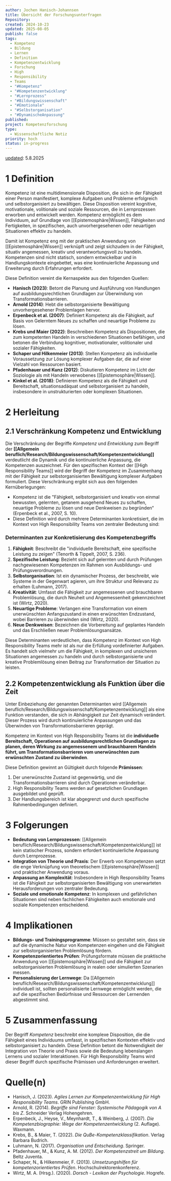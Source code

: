 ```yaml
---
author: Jochen Hanisch-Johannsen
title: Übersicht der Forschungsunterfragen
Repository: 
created: 2024-10-23
updated: 2025-08-05
publish: false
tags:
  - Kompetenz
  - Bildung
  - Lernen
  - Definition
  - Kompetenzentwicklung
  - Forschung
  - High
  - Responsibility
  - Teams
  - "#Kompetenz"
  - "#Kompetenzentwicklung"
  - "#Lernprozess"
  - "#Bildungswissenschaft"
  - "#Emotionale"
  - "#Selbstorganisation"
  - "#DynamischeAnpassung"
published: 
project: Kompetenzforschung
type:
  - Wissenschaftliche Notiz
priority: hoch
status: in-progress
---
```


[updated](https://git.jochen-hanisch.de/jochen-hanisch/research): 5.8.2025

# 1 Definition

Kompetenz ist eine multidimensionale Disposition, die sich in der Fähigkeit einer Person manifestiert, komplexe Aufgaben und Probleme erfolgreich und selbstorganisiert zu bewältigen. Diese Disposition vereint kognitive, motivationale, volitionale und soziale Ressourcen, die in Lernprozessen erworben und entwickelt werden. Kompetenz ermöglicht es dem Individuum, auf Grundlage von [[Epistemosphäre|Wissen]], Fähigkeiten und Fertigkeiten, in spezifischen, auch unvorhergesehenen oder neuartigen Situationen effektiv zu handeln. 

Damit ist Kompetenz eng mit der praktischen Anwendung von [[Epistemosphäre|Wissen]] verknüpft und zeigt sichzudem  in der Fähigkeit, situativ angemessen, kreativ und verantwortungsvoll zu handeln. Kompetenzen sind nicht statisch, sondern entwickelbar und in Handlungskontexte eingebettet, was eine kontinuierliche Anpassung und Erweiterung durch Erfahrungen erfordert.

Diese Definition vereint die Kernaspekte aus den folgenden Quellen:

- **Hanisch (2023)**: Betont die Planung und Ausführung von Handlungen auf ausbildungsrechtlichen Grundlagen zur Überwindung von Transformationsbarrieren.
- **Arnold (2014)**: Hebt die selbstorganisierte Bewältigung unvorhergesehener Problemlagen hervor.
- **Erpenbeck et al. (2007)**: Definiert Kompetenz als die Fähigkeit, auf Basis von Gelerntem Neues zu schaffen und neuartige Probleme zu lösen.
- **Krebs und Maier (2022)**: Beschreiben Kompetenz als Dispositionen, die zum kompetenten Handeln in verschiedenen Situationen befähigen, und betonen die Verbindung kognitiver, motivationaler, volitionaler und sozialer Fähigkeiten.
- **Schaper und Hilkenmeier (2013)**: Stellen Kompetenz als individuelle Voraussetzung zur Lösung komplexer Aufgaben dar, die auf einer Vielzahl von Ressourcen basiert.
- **Pfadenhauer und Kunz (2012)**: Diskutieren Kompetenz im Licht der Soziologie als mit Handeln verwobenes [[Epistemosphäre|Wissen]].
- **Kinkel et al. (2018)**: Definieren Kompetenz als die Fähigkeit und Bereitschaft, situationsadäquat und selbstorganisiert zu handeln, insbesondere in unstrukturierten oder komplexen Situationen.

# 2 Herleitung

## 2.1 Verschränkung Kompetenz und Entwicklung

Die Verschränkung der Begriffe *Kompetenz* und *Entwicklung* zum Begriff der **[[Allgemein beruflich/Research/Bildungswissenschaft/Kompetenzentwicklung]]** verdeutlicht die Dynamik und die kontinuierliche Anpassung, die Kompetenzen auszeichnet. Für den spezifischen Kontext der [[High Responsibility Teams]] wird der Begriff der Kompetenz im Zusammenhang mit der Fähigkeit zur selbstorganisierten Bewältigung komplexer Aufgaben formuliert. Diese Verschränkung ergibt sich aus den folgenden Kernüberlegungen:

- Kompetenz ist die "Fähigkeit, selbstorganisiert und kreativ von einmal bewussten, gelernten, getanem ausgehend Neues zu schaffen, neuartige Probleme zu lösen und neue Denkweisen zu begründen“ (Erpenbeck et al., 2007, S. 10).
- Diese Definition wird durch mehrere Determinanten konkretisiert, die im Kontext von High Responsibility Teams von zentraler Bedeutung sind:

### Determinanten zur Konkretisierung des Kompetenzbegriffs

1. **Fähigkeit**: Beschreibt die "individuelle Bereitschaft, eine spezifische Leistung zu zeigen" (Tenorth & Tippelt, 2007, S. 236).
2. **Spezifische Leistung**: Bezieht sich auf gelernten und durch Prüfungen nachgewiesenen Kompetenzen im Rahmen von Ausbildungs- und Prüfungsverordnungen.
3. **Selbstorganisation**: Ist ein dynamischer Prozess, der beschreibt, wie Systeme in der Gegenwart agieren, um ihre Struktur und Relevanz zu erhalten (Luhmann, 2017).
4. **Kreativität**: Umfasst die Fähigkeit zur angemessenen und brauchbaren Problemlösung, die durch Neuheit und Angemessenheit gekennzeichnet ist (Wirtz, 2020).
5. **Neuartige Probleme**: Verlangen eine Transformation von einem unerwünschten Anfangszustand in einen erwünschten Endzustand, wobei Barrieren zu überwinden sind (Wirtz, 2020).
6. **Neue Denkweisen**: Bezeichnen die Vorbereitung auf geplantes Handeln und das Erschließen neuer Problemlösungsansätze.

Diese Determinanten verdeutlichen, dass Kompetenz im Kontext von High Responsibility Teams mehr ist als nur die Erfüllung vordefinierter Aufgaben. Es handelt sich vielmehr um die Fähigkeit, in komplexen und unsicheren Situationen angemessen zu handeln und durch selbstorganisierte und kreative Problemlösung einen Beitrag zur Transformation der Situation zu leisten.

## 2.2 Kompetenzentwicklung als Funktion über die Zeit

Unter Einbeziehung der genannten Determinanten wird [[Allgemein beruflich/Research/Bildungswissenschaft/Kompetenzentwicklung]] als eine Funktion verstanden, die sich in Abhängigkeit zur Zeit dynamisch verändert. Dieser Prozess wird durch kontinuierliche Anpassungen und das Überwinden von Transformationsbarrieren geprägt.

Kompetenz im Kontext von High Responsibility Teams ist die **individuelle Bereitschaft, Operationen auf ausbildungsrechtlichen Grundlagen zu planen, deren Wirkung zu angemessenem und brauchbarem Handeln führt, um Transformationsbarrieren vom unerwünschten zum erwünschten Zustand zu überwinden**.

Diese Definition gewinnt an Gültigkeit durch folgende **Prämissen**:

1. Der unerwünschte Zustand ist gegenwärtig, und die Transformationsbarrieren sind durch Operationen veränderbar.
2. High Responsibility Teams werden auf gesetzlichen Grundlagen ausgebildet und geprüft.
3. Der Handlungsbereich ist klar abgegrenzt und durch spezifische Rahmenbedingungen definiert.

# 3 Folgerungen

- **Bedeutung von Lernprozessen**: [[Allgemein beruflich/Research/Bildungswissenschaft/Kompetenzentwicklung]] ist kein statischer Prozess, sondern erfordert kontinuierliche Anpassung durch Lernprozesse.
- **Integration von Theorie und Praxis**: Der Erwerb von Kompetenzen setzt die enge Verknüpfung von theoretischem [[Epistemosphäre|Wissen]] und praktischer Anwendung voraus.
- **Anpassung an Komplexität**: Insbesondere in High Responsibility Teams ist die Fähigkeit zur selbstorganisierten Bewältigung von unerwarteten Herausforderungen von zentraler Bedeutung.
- **Soziale und emotionale Kompetenz**: In komplexen und gefährlichen Situationen sind neben fachlichen Fähigkeiten auch emotionale und soziale Kompetenzen entscheidend.

# 4 Implikationen

- **Bildungs- und Trainingsprogramme**: Müssen so gestaltet sein, dass sie auf die dynamische Natur von Kompetenzen eingehen und die Fähigkeit zur selbstorganisierten Problemlösung fördern.
- **Kompetenzorientiertes Prüfen**: Prüfungsformate müssen die praktische Anwendung von [[Epistemosphäre|Wissen]] und die Fähigkeit zur selbstorganisierten Problemlösung in realen oder simulierten Szenarien messen.
- **Personalisierung der Lernwege**: Da [[Allgemein beruflich/Research/Bildungswissenschaft/Kompetenzentwicklung]] individuell ist, sollten personalisierte Lernwege ermöglicht werden, die auf die spezifischen Bedürfnisse und Ressourcen der Lernenden abgestimmt sind.

# 5 Zusammenfassung

Der Begriff *Kompetenz* beschreibt eine komplexe Disposition, die die Fähigkeit eines Individuums umfasst, in spezifischen Kontexten effektiv und selbstorganisiert zu handeln. Diese Definition betont die Notwendigkeit der Integration von Theorie und Praxis sowie die Bedeutung lebenslangen Lernens und sozialer Interaktionen. Für High Responsibility Teams wird dieser Begriff durch spezifische Prämissen und Anforderungen erweitert.

# Quelle(n)

- Hanisch, J. (2023). *Agiles Lernen zur Kompetenzentwicklung für High Responsibility Teams*. GRIN Publishing GmbH.
- Arnold, R. (2014). *Begriffe sind Fenster: Systemische Pädagogik von A bis Z*. Schneider Verlag Hohengehren.
- Erpenbeck, J., Heyse, V., Meynhardt, T., & Weinberg, J. (2007). *Die Kompetenzbiographie: Wege der Kompetenzentwicklung* (2. Auflage). Waxmann.
- Krebs, B., & Maier, T. (2022). *Die QuBe-Kompetenzklassifikation*. Verlag Barbara Budrich.
- Luhmann, N. (2017). *Organisation und Entscheidung*. Springer.
- Pfadenhauer, M., & Kunz, A. M. (2012). *Der Kompetenzstreit um Bildung*. Beltz Juventa.
- Schaper, N., & Hilkenmeier, F. (2013). *Umsetzungshilfen für kompetenzorientiertes Prüfen*. Hochschulrektorenkonferenz.
- Wirtz, M. A. (Hrsg.). (2020). *Dorsch - Lexikon der Psychologie*. Hogrefe.
